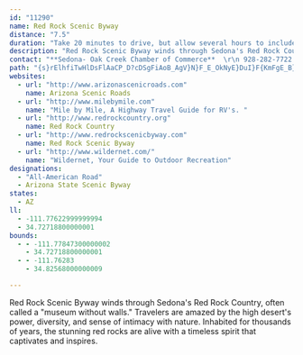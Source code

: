 ```yaml
---
id: "11290"
name: Red Rock Scenic Byway
distance: "7.5"
duration: "Take 20 minutes to drive, but allow several hours to include all activities along the byway."
description: "Red Rock Scenic Byway winds through Sedona's Red Rock Country, often called a \"museum without walls.\" Travelers are amazed by the high desert's power, diversity, and sense of intimacy with nature. Inhabited for thousands of years, the stunning red rocks are alive with a timeless spirit that captivates and inspires."
contact: "**Sedona- Oak Creek Chamber of Commerce**  \r\n 928-282-7722  \r\n [Send E-mail](mailto:admin@sedonachamber.com )  \r\n\r\n**Red Rock Scenic Byway**                                 \r\n[Send E-mail](mailto: info@redrockscencibyway.com )"
path: "{s}rElhfiTwHlDsFlAaCP_D?cDSgFiAoB_AgV}N}F_E_OkNyE}DuI}F{KmFgE_B}JsCmDq@_NgBKKcRyAeA?wE\\}C~@kInEsC`AsDb@cA?eCSaWwEcGoAwHkAeTsDuB[UGAEACCKECA?CAMCC?IBEDQ@I?IAkEs@}Du@kDg@{BO]BQ?KAUEEIMGI?C@C@A@CBCDm@?s@@iA?gHJ]EEGAEECCACAE?A?E@CBCDCD}IBwZEuC@}A@qDBOAWEA??ACGCCEEICC?C@C@C@?@C@CDCBu@BgF?qAH]Lw@Nw@RmDjAmH|BkGrBaE~AqBlAgNzKk@VqBt@k@Ly@LmBFw@?_AIoAOqA]eC{@aASoAUu@C}@?iFVuBJeA@iAE{@O_A[m@[gAu@wFgFgBcBwAqAu@]q@S[AMAk@@a@F]H]Po@`@w@f@a@VoAd@uAd@oNbEo@VgAz@u@t@i@z@a@z@Y~@g@xBeCdMc@jAa@p@c@`@UPSLo@Xy@J{DFmAJg@L]Lc@R[R}@x@kDtDy@`A[d@Yh@Uf@_@fAa@zAa@xAYz@Y~@Uh@]j@U\\]b@a@b@aAx@w@b@y@\\WJ"
websites:
  - url: "http://www.arizonascenicroads.com"
    name: Arizona Scenic Roads
  - url: "http://www.milebymile.com"
    name: "Mile by Mile, A Highway Travel Guide for RV's. "
  - url: "http://www.redrockcountry.org"
    name: Red Rock Country
  - url: "http://www.redrockscenicbyway.com"
    name: Red Rock Scenic Byway
  - url: "http://www.wildernet.com/"
    name: "Wildernet, Your Guide to Outdoor Recreation"
designations:
  - "All-American Road"
  - Arizona State Scenic Byway
states:
  - AZ
ll:
  - -111.77622999999994
  - 34.72718800000001
bounds:
  - - -111.77847300000002
    - 34.72718800000001
  - - -111.76283
    - 34.82568000000009

---
```


Red Rock Scenic Byway winds through Sedona's Red Rock Country, often called a "museum without walls." Travelers are amazed by the high desert's power, diversity, and sense of intimacy with nature. Inhabited for thousands of years, the stunning red rocks are alive with a timeless spirit that captivates and inspires.
